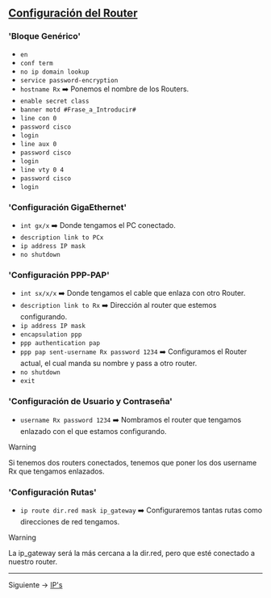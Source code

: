 ## [Configuración del Router](README.md)

### 'Bloque Genérico'

- `en`
- `conf term`
- `no ip domain lookup`
- `service password-encryption`
- `hostname Rx` ➡️ Ponemos el nombre de los Routers.
- `enable secret class`
- `banner motd #Frase_a_Introducir#`
- `line con 0`
- `password cisco`
- `login`
- `line aux 0`
- `password cisco`
- `login`
- `line vty 0 4`
- `password cisco`
- `login`

### 'Configuración GigaEthernet'

- `int gx/x` ➡️ Donde tengamos el PC conectado.
- `description link to PCx`
- `ip address IP mask`
- `no shutdown`

### 'Configuración PPP-PAP'

- `int sx/x/x` ➡️ Donde tengamos el cable que enlaza con otro Router.
- `description link to Rx` ➡️ Dirección al router que estemos configurando.
- `ip address IP mask`
- `encapsulation ppp`
- `ppp authentication pap`
- `ppp pap sent-username Rx password 1234` ➡️ Configuramos el Router actual, el cual manda su nombre y pass a otro router.
- `no shutdown`
- `exit`

### 'Configuración de Usuario y Contraseña'

- `username Rx password 1234` ➡️ Nombramos el router que tengamos enlazado con el que estamos configurando.
> [!WARNING]
> Si tenemos dos routers conectados, tenemos que poner los dos username Rx que tengamos enlazados.

### 'Configuración Rutas'

- `ip route dir.red mask ip_gateway` ➡️ Configuraremos tantas rutas como direcciones de red tengamos.
> [!WARNING]
> La ip_gateway será la más cercana a la dir.red, pero que esté conectado a nuestro router.
---

Siguiente -> [IP's](ips_pcs.md)
